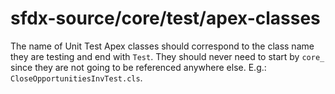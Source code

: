 # sfdx-source/core/test/apex-classes

The name of Unit Test Apex classes should correspond to the class name they are testing and end with `Test`. They should never need to start by `core_` since they are not going to be referenced anywhere else. E.g.: `CloseOpportunitiesInvTest.cls`.
